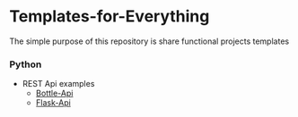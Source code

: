 # Templates-for-Everything
The simple purpose of this repository is share functional projects templates 

### Python
 - REST Api examples
	 - [Bottle-Api](https://github.com/LuisEduardo2/Templates-for-Everything/raw/master/Bottle-Api/Source.zip)
	 - [Flask-Api](https://github.com/LuisEduardo2/Templates-for-Everything/raw/master/Flask-Api/Source.zip)
